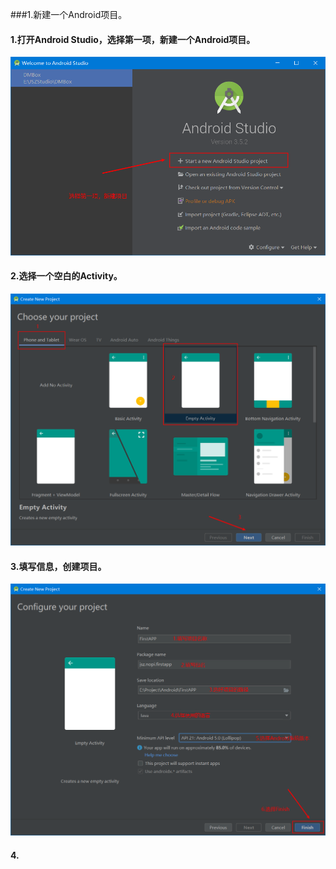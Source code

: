 ###1.新建一个Android项目。

#### 1.打开Android Studio，选择第一项，新建一个Android项目。
![title](https://raw.githubusercontent.com/JSZNopi/JSZImage/master/gitnote/2019/12/02/1-1575295416956.png)

#### 2.选择一个空白的Activity。
![title](https://raw.githubusercontent.com/JSZNopi/JSZImage/master/gitnote/2019/12/02/2-1575295526444.png)

#### 3.填写信息，创建项目。
![title](https://raw.githubusercontent.com/JSZNopi/JSZImage/master/gitnote/2019/12/02/3-1575296764955.png)

#### 4.
